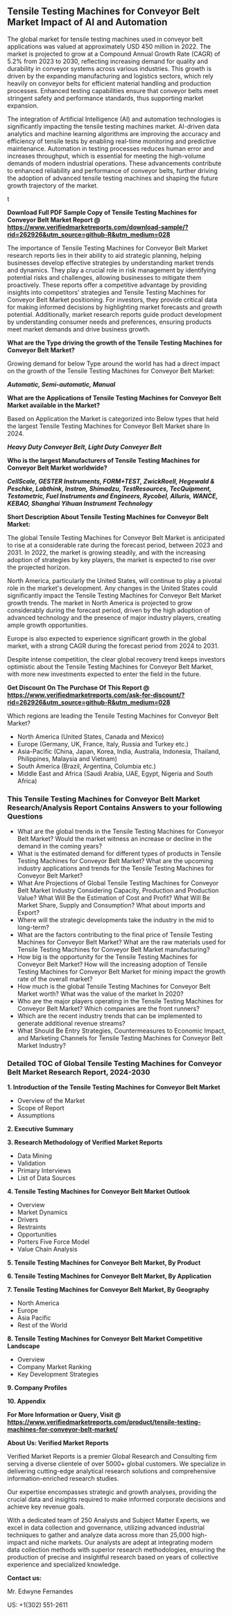 <h2>Tensile Testing Machines for Conveyor Belt Market Impact of AI and Automation</h2><p>The global market for tensile testing machines used in conveyor belt applications was valued at approximately USD 450 million in 2022. The market is projected to grow at a Compound Annual Growth Rate (CAGR) of 5.2% from 2023 to 2030, reflecting increasing demand for quality and durability in conveyor systems across various industries. This growth is driven by the expanding manufacturing and logistics sectors, which rely heavily on conveyor belts for efficient material handling and production processes. Enhanced testing capabilities ensure that conveyor belts meet stringent safety and performance standards, thus supporting market expansion.</p><p>The integration of Artificial Intelligence (AI) and automation technologies is significantly impacting the tensile testing machines market. AI-driven data analytics and machine learning algorithms are improving the accuracy and efficiency of tensile tests by enabling real-time monitoring and predictive maintenance. Automation in testing processes reduces human error and increases throughput, which is essential for meeting the high-volume demands of modern industrial operations. These advancements contribute to enhanced reliability and performance of conveyor belts, further driving the adoption of advanced tensile testing machines and shaping the future growth trajectory of the market.</p>t</p><p id="" class=""><strong>Download Full PDF Sample Copy of Tensile Testing Machines for Conveyor Belt Market Report @ <a href="https://www.verifiedmarketreports.com/download-sample/?rid=262926&utm_source=github-R&utm_medium=028" target="_blank">https://www.verifiedmarketreports.com/download-sample/?rid=262926&utm_source=github-R&utm_medium=028</a></strong></p><p>The importance of&nbsp;Tensile Testing Machines for Conveyor Belt Market research reports lies in their ability to aid strategic planning, helping businesses develop effective strategies by understanding market trends and dynamics. They play a crucial role in risk management by identifying potential risks and challenges, allowing businesses to mitigate them proactively. These reports offer a competitive advantage by providing insights into competitors' strategies and Tensile Testing Machines for Conveyor Belt Market positioning. For investors, they provide critical data for making informed decisions by highlighting market forecasts and growth potential. Additionally, market research reports guide product development by understanding consumer needs and preferences, ensuring products meet market demands and drive business growth.</p><p><strong>What are the&nbsp;Type driving the growth of the Tensile Testing Machines for Conveyor Belt Market?</strong></p><p id="" class="">Growing demand for below Type around the world has had a direct impact on the growth of the Tensile Testing Machines for Conveyor Belt Market:</p><em><strong>Automatic, Semi-automatic, Manual</strong></em></p><strong>What are the&nbsp;Applications&nbsp;of Tensile Testing Machines for Conveyor Belt Market available in the Market?</strong></p><p id="" class="">Based on Application the Market is categorized into Below types that held the largest Tensile Testing Machines for Conveyor Belt Market share In 2024.</p><em><strong>Heavy Duty Conveyer Belt, Light Duty Conveyer Belt</strong></em></p><strong>Who is the largest Manufacturers of Tensile Testing Machines for Conveyor Belt Market worldwide?</strong></p><p><em><strong>CellScale, GESTER Instruments, FORM+TEST, ZwickRoell, Hegewald & Peschke, Labthink, Instron, Shimadzu, TestResources, TecQuipment, Testometric, Fuel Instruments and Engineers, Rycobel, Alluris, WANCE, KEBAO, Shanghai Yihuan Instrument Technology</strong></em></p><p id="" class=""><strong>Short Description About Tensile Testing Machines for Conveyor Belt Market:</strong></p><p>The global Tensile Testing Machines for Conveyor Belt Market is anticipated to rise at a considerable rate during the forecast period, between 2023 and 2031. In 2022, the market is growing steadily, and with the increasing adoption of strategies by key players, the market is expected to rise over the projected horizon.</p><p>North America, particularly the United States, will continue to play a pivotal role in the market's development. Any changes in the United States could significantly impact the Tensile Testing Machines for Conveyor Belt Market growth trends. The market in North America is projected to grow considerably during the forecast period, driven by the high adoption of advanced technology and the presence of major industry players, creating ample growth opportunities.</p><p>Europe is also expected to experience significant growth in the global market, with a strong CAGR during the forecast period from 2024 to 2031.</p><p>Despite intense competition, the clear global recovery trend keeps investors optimistic about the Tensile Testing Machines for Conveyor Belt Market, with more new investments expected to enter the field in the future.</p><p id="" class=""><strong>Get Discount On The Purchase Of This Report @ <a href="https://www.verifiedmarketreports.com/ask-for-discount/?rid=262926&utm_source=github-R&utm_medium=028" target="_blank">https://www.verifiedmarketreports.com/ask-for-discount/?rid=262926&utm_source=github-R&utm_medium=028</a></strong></p>Which regions are leading the Tensile Testing Machines for Conveyor Belt Market?</p><ul><li>North America (United States, Canada and Mexico)</li><li>Europe (Germany, UK, France, Italy, Russia and Turkey etc.)</li><li>Asia-Pacific (China, Japan, Korea, India, Australia, Indonesia, Thailand, Philippines, Malaysia and Vietnam)</li><li>South America (Brazil, Argentina, Columbia etc.)</li><li>Middle East and Africa (Saudi Arabia, UAE, Egypt, Nigeria and South Africa)</li></ul><h3 id="" class="">This Tensile Testing Machines for Conveyor Belt Market Research/Analysis Report Contains Answers to your following Questions</h3><ul><li>What are the global trends in the Tensile Testing Machines for Conveyor Belt Market? Would the market witness an increase or decline in the demand in the coming years?</li><li>What is the estimated demand for different types of products in Tensile Testing Machines for Conveyor Belt Market? What are the upcoming industry applications and trends for the Tensile Testing Machines for Conveyor Belt Market?</li><li>What Are Projections of Global Tensile Testing Machines for Conveyor Belt Market Industry Considering Capacity, Production and Production Value? What Will Be the Estimation of Cost and Profit? What Will Be Market Share, Supply and Consumption? What about imports and Export?</li><li>Where will the strategic developments take the industry in the mid to long-term?</li><li>What are the factors contributing to the final price of Tensile Testing Machines for Conveyor Belt Market? What are the raw materials used for Tensile Testing Machines for Conveyor Belt Market manufacturing?</li><li>How big is the opportunity for the Tensile Testing Machines for Conveyor Belt Market? How will the increasing adoption of Tensile Testing Machines for Conveyor Belt Market for mining impact the growth rate of the overall market?</li><li>How much is the global Tensile Testing Machines for Conveyor Belt Market worth? What was the value of the market In 2020?</li><li>Who are the major players operating in the Tensile Testing Machines for Conveyor Belt Market? Which companies are the front runners?</li><li>Which are the recent industry trends that can be implemented to generate additional revenue streams?</li><li>What Should Be Entry Strategies, Countermeasures to Economic Impact, and Marketing Channels for Tensile Testing Machines for Conveyor Belt Market Industry?</li></ul><h3 id="" class="">Detailed TOC of Global Tensile Testing Machines for Conveyor Belt Market Research Report, 2024-2030</h3><p id="" class=""><strong>1. Introduction of the Tensile Testing Machines for Conveyor Belt Market</strong></p><ul><li>Overview of the Market</li><li>Scope of Report</li><li>Assumptions</li></ul><p id="" class=""><strong>2. Executive Summary</strong></p><p id="" class=""><strong>3. Research Methodology of Verified Market Reports</strong></p><ul><li>Data Mining</li><li>Validation</li><li>Primary Interviews</li><li>List of Data Sources</li></ul><p id="" class=""><strong>4. Tensile Testing Machines for Conveyor Belt Market Outlook</strong></p><ul><li>Overview</li><li>Market Dynamics</li><li>Drivers</li><li>Restraints</li><li>Opportunities</li><li>Porters Five Force Model</li><li>Value Chain Analysis</li></ul><p id="" class=""><strong>5. Tensile Testing Machines for Conveyor Belt Market, By Product</strong></p><p id="" class=""><strong>6. Tensile Testing Machines for Conveyor Belt Market, By Application</strong></p><p id="" class=""><strong>7. Tensile Testing Machines for Conveyor Belt Market, By Geography</strong></p><ul><li>North America</li><li>Europe</li><li>Asia Pacific</li><li>Rest of the World</li></ul><p id="" class=""><strong>8. Tensile Testing Machines for Conveyor Belt Market Competitive Landscape</strong></p><ul><li>Overview</li><li>Company Market Ranking</li><li>Key Development Strategies</li></ul><p id="" class=""><strong>9. Company Profiles</strong></p><p id="" class=""><strong>10. Appendix</strong></p><p id="" class=""><strong>For More Information or Query, Visit @ <a href="https://www.verifiedmarketreports.com/product/tensile-testing-machines-for-conveyor-belt-market/" target="_blank">https://www.verifiedmarketreports.com/product/tensile-testing-machines-for-conveyor-belt-market/</a></strong></p><p id="" class=""><strong>About Us: Verified Market Reports</strong></p><p id="" class="">Verified Market Reports is a premier Global Research and Consulting firm serving a diverse clientele of over 5000+ global customers. We specialize in delivering cutting-edge analytical research solutions and comprehensive information-enriched research studies.</p><p id="" class="">Our expertise encompasses strategic and growth analyses, providing the crucial data and insights required to make informed corporate decisions and achieve key revenue goals.</p><p id="" class="">With a dedicated team of 250 Analysts and Subject Matter Experts, we excel in data collection and governance, utilizing advanced industrial techniques to gather and analyze data across more than 25,000 high-impact and niche markets. Our analysts are adept at integrating modern data collection methods with superior research methodologies, ensuring the production of precise and insightful research based on years of collective experience and specialized knowledge.</p><p id="" class=""><strong>Contact us:</strong></p><p id="" class="">Mr. Edwyne Fernandes</p><p id="" class="">US: +1(302) 551-2611</p>